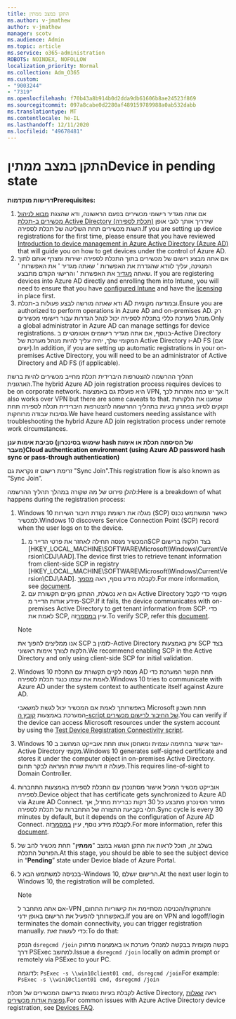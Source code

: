 ```yaml
---
title: התקן במצב ממתין
ms.author: v-jmathew
author: v-jmathew
manager: scotv
ms.audience: Admin
ms.topic: article
ms.service: o365-administration
ROBOTS: NOINDEX, NOFOLLOW
localization_priority: Normal
ms.collection: Adm_O365
ms.custom:
- "9003244"
- "7319"
ms.openlocfilehash: f70b43a8b914b0d2dda9db61606b8ae24523f869
ms.sourcegitcommit: 097a8cabe0d2280af489159789988a0ab532dabb
ms.translationtype: MT
ms.contentlocale: he-IL
ms.lasthandoff: 12/11/2020
ms.locfileid: "49678481"
---
```

# <a name="device-in-pending-state"></a><span data-ttu-id="ad61d-102">התקן במצב ממתין</span><span class="sxs-lookup"><span data-stu-id="ad61d-102">Device in pending state</span></span>

<span data-ttu-id="ad61d-103">**דרישות מוקדמות**</span><span class="sxs-lookup"><span data-stu-id="ad61d-103">**Prerequisites:**</span></span>

1. <span data-ttu-id="ad61d-104">אם אתה מגדיר רישומי מכשירים בפעם הראשונה, ודא שהצגת [מבוא לניהול מכשירים ב-תכלת Active Directory (תכלת לספירה)](https://docs.microsoft.com/azure/active-directory/devices/overview?WT.mc_id=Portal-Microsoft_Azure_Support) שידריך אותך לגבי אופן השגת מכשירים תחת השליטה של תכלת לספירה.</span><span class="sxs-lookup"><span data-stu-id="ad61d-104">If you are setting up device registrations for the first time, please ensure that you have reviewed [Introduction to device management in Azure Active Directory (Azure AD)](https://docs.microsoft.com/azure/active-directory/devices/overview?WT.mc_id=Portal-Microsoft_Azure_Support) that will guide you on how to get devices under the control of Azure AD.</span></span>
2. <span data-ttu-id="ad61d-105">אם אתה מבצע רישום של מכשירים בתוך התכלת לספירה ישירות ומצרף אותם לתוך המנגינה, עליך לוודא שהגדרת את האפשרות ' שאתה מגדיר ' את האפשרות ' שאתה [מגדיר](https://docs.microsoft.com/mem/intune/enrollment/device-enrollment?WT.mc_id=Portal-Microsoft_Azure_Support) את האפשרות ' והרישוי הקודם מתבצע. [](https://docs.microsoft.com/mem/intune/fundamentals/licenses-assign?WT.mc_id=Portal-Microsoft_Azure_Support)</span><span class="sxs-lookup"><span data-stu-id="ad61d-105">If you are registering devices into Azure AD directly and enrolling them into Intune, you will need to ensure that you have [configured Intune](https://docs.microsoft.com/mem/intune/enrollment/device-enrollment?WT.mc_id=Portal-Microsoft_Azure_Support) and have the [licensing](https://docs.microsoft.com/mem/intune/fundamentals/licenses-assign?WT.mc_id=Portal-Microsoft_Azure_Support) in place first.</span></span>
3. <span data-ttu-id="ad61d-106">ודא שאתה מורשה לבצע פעולות ב-תכלת AD ובמודעה מקומית.</span><span class="sxs-lookup"><span data-stu-id="ad61d-106">Ensure you are authorized to perform operations in Azure AD and on-premises AD.</span></span> <span data-ttu-id="ad61d-107">רק מנהל מערכת כללי בתכלת לספירה יכול לנהל הגדרות עבור רישומי מכשירים.</span><span class="sxs-lookup"><span data-stu-id="ad61d-107">Only a global administrator in Azure AD can manage settings for device registrations.</span></span> <span data-ttu-id="ad61d-108">בנוסף, אם אתה מגדיר רישומים אוטומטיים ב-Active Directory המקומי שלך, יהיה עליך להיות מנהל מערכת של Active Directory ו-AD FS (אם ישים).</span><span class="sxs-lookup"><span data-stu-id="ad61d-108">In addition, if you are setting up automatic registrations in your on-premises Active Directory, you will need to be an administrator of Active Directory and AD FS (if applicable).</span></span>

<span data-ttu-id="ad61d-109">תהליך ההרשמה להצטרפות היברידית תכלת מחייב מכשירים להיות ברשת הארגונית.</span><span class="sxs-lookup"><span data-stu-id="ad61d-109">The hybrid Azure AD join registration process requires devices to be on corporate network.</span></span> <span data-ttu-id="ad61d-110">היא פועלת גם באמצעות VPN, אך יש כמה אזהרות לכך.</span><span class="sxs-lookup"><span data-stu-id="ad61d-110">It also works over VPN but there are some caveats to that.</span></span> <span data-ttu-id="ad61d-111">שמענו את הלקוחות זקוקים לסיוע בפתרון בעיות בתהליך ההרשמה להצטרפות היברידית תכלת לספירה תחת נסיבות עבודה מרוחקות.</span><span class="sxs-lookup"><span data-stu-id="ad61d-111">We have heard customers needing assistance with troubleshooting the hybrid Azure AD join registration process under remote work circumstances.</span></span>

<span data-ttu-id="ad61d-112">**סביבת אימות ענן (שימוש בסינכרון hash של הסיסמה תכלת או אימות מעבר)**</span><span class="sxs-lookup"><span data-stu-id="ad61d-112">**Cloud authentication environment (using Azure AD password hash sync or pass-through authentication)**</span></span>

<span data-ttu-id="ad61d-113">זרימת רישום זו נקראת גם "Sync Join".</span><span class="sxs-lookup"><span data-stu-id="ad61d-113">This registration flow is also known as “Sync Join”.</span></span>

<span data-ttu-id="ad61d-114">להלן פירוט של מה שקורה במהלך תהליך ההרשמה:</span><span class="sxs-lookup"><span data-stu-id="ad61d-114">Here is a breakdown of what happens during the registration process:</span></span>

1. <span data-ttu-id="ad61d-115">Windows 10 מגלה את רשומת נקודת חיבור השירות (SCP) כאשר המשתמש נכנס למכשיר.</span><span class="sxs-lookup"><span data-stu-id="ad61d-115">Windows 10 discovers Service Connection Point (SCP) record when the user logs on to the device.</span></span>

    1. <span data-ttu-id="ad61d-116">המכשיר מנסה תחילה לאחזר את פרטי הדייר מSCP בצד הלקוח ברישום [HKEY_LOCAL_MACHINE\SOFTWARE\Microsoft\Windows\CurrentVersion\CDJ\AAD].</span><span class="sxs-lookup"><span data-stu-id="ad61d-116">The device first tries to retrieve tenant information from client-side SCP in registry [HKEY_LOCAL_MACHINE\SOFTWARE\Microsoft\Windows\CurrentVersion\CDJ\AAD].</span></span> <span data-ttu-id="ad61d-117">לקבלת מידע נוסף, ראה [מסמך](https://docs.microsoft.com/azure/active-directory/devices/hybrid-azuread-join-control).</span><span class="sxs-lookup"><span data-stu-id="ad61d-117">For more information, see [document](https://docs.microsoft.com/azure/active-directory/devices/hybrid-azuread-join-control).</span></span>
    1. <span data-ttu-id="ad61d-118">אם היא נכשלת, ההתקן מקיים תקשורת עם Active Directory מקומי כדי לקבל מידע אודות הדייר מ-SCP.</span><span class="sxs-lookup"><span data-stu-id="ad61d-118">If it fails, the device communicates with on-premises Active Directory to get tenant information from SCP.</span></span> <span data-ttu-id="ad61d-119">כדי לאמת את SCP, עיין [במסמך](https://docs.microsoft.com/azure/active-directory/devices/hybrid-azuread-join-manual#configure-a-service-connection-point)זה.</span><span class="sxs-lookup"><span data-stu-id="ad61d-119">To verify SCP, refer this [document](https://docs.microsoft.com/azure/active-directory/devices/hybrid-azuread-join-manual#configure-a-service-connection-point).</span></span>

    > [!NOTE]
    > <span data-ttu-id="ad61d-120">אנו ממליצים להפוך את SCP לזמין ב-Active Directory ורק באמצעות SCP בצד הלקוח לצורך אימות ראשוני.</span><span class="sxs-lookup"><span data-stu-id="ad61d-120">We recommend enabling SCP in the Active Directory and only using client-side SCP for initial validation.</span></span>

2. <span data-ttu-id="ad61d-121">Windows 10 מנסה לקיים תקשורת עם התכלת AD תחת הקשר המערכת כדי לאמת את עצמו כנגד תכלת לספירה.</span><span class="sxs-lookup"><span data-stu-id="ad61d-121">Windows 10 tries to communicate with Azure AD under the system context to authenticate itself against Azure AD.</span></span>

    <span data-ttu-id="ad61d-122">באפשרותך לאמת אם המכשיר יכול לגשת למשאבי Microsoft תחת חשבון המערכת באמצעות [קובץ ה-script של החיבור לרישום מכשירים](https://gallery.technet.microsoft.com/Test-Device-Registration-3dc944c0).</span><span class="sxs-lookup"><span data-stu-id="ad61d-122">You can verify if the device can access Microsoft resources under the system account by using the [Test Device Registration Connectivity script](https://gallery.technet.microsoft.com/Test-Device-Registration-3dc944c0).</span></span>

3. <span data-ttu-id="ad61d-123">Windows 10 יוצר אישור בחתימה עצמית ומאחסן אותו תחת אובייקט המחשב ב-Active Directory מקומי.</span><span class="sxs-lookup"><span data-stu-id="ad61d-123">Windows 10 generates self-signed certificate and stores it under the computer object in on-premises Active Directory.</span></span> <span data-ttu-id="ad61d-124">פעולה זו דורשת שורת המראה לבקר תחום.</span><span class="sxs-lookup"><span data-stu-id="ad61d-124">This requires line-of-sight to Domain Controller.</span></span>

4. <span data-ttu-id="ad61d-125">אובייקט מכשיר המכיל אישור מסתנכרן עם התכלת לספירה באמצעות התחברות לספירה.</span><span class="sxs-lookup"><span data-stu-id="ad61d-125">Device object that has certificate gets synchronized to Azure AD via Azure AD Connect.</span></span> <span data-ttu-id="ad61d-126">מחזור הסינכרון מתבצע כל 30 דקות כברירת מחדל, אך תלוי בקביעת התצורה של התחברות של תכלת לספירה.</span><span class="sxs-lookup"><span data-stu-id="ad61d-126">Sync cycle is every 30 minutes by default, but it depends on the configuration of Azure AD Connect.</span></span> <span data-ttu-id="ad61d-127">לקבלת מידע נוסף, עיין [במסמך](https://docs.microsoft.com/azure/active-directory/hybrid/how-to-connect-sync-configure-filtering#organizational-unitbased-filtering)זה.</span><span class="sxs-lookup"><span data-stu-id="ad61d-127">For more information, refer this [document](https://docs.microsoft.com/azure/active-directory/hybrid/how-to-connect-sync-configure-filtering#organizational-unitbased-filtering).</span></span>

5. <span data-ttu-id="ad61d-128">בשלב זה, תוכל לראות את התקן הנושא במצב "**ממתין**" תחת מכשיר להב של הפורטל התכלת.</span><span class="sxs-lookup"><span data-stu-id="ad61d-128">At this stage, you should be able to see the subject device in “**Pending**” state under Device blade of Azure Portal.</span></span>

6. <span data-ttu-id="ad61d-129">בכניסה למשתמש הבא ל-Windows 10, הרישום יושלם.</span><span class="sxs-lookup"><span data-stu-id="ad61d-129">At the next user login to Windows 10, the registration will be completed.</span></span>

    > [!NOTE]
    > <span data-ttu-id="ad61d-130">אם אתה מתחבר ל-VPN והתנתקות/הכניסה מסתיימת את קישוריות התחום, באפשרותך להפעיל את הרישום באופן ידני.</span><span class="sxs-lookup"><span data-stu-id="ad61d-130">If you are on VPN and logoff/login terminates the domain connectivity, you can trigger registration manually.</span></span> <span data-ttu-id="ad61d-131">כדי לעשות זאת:</span><span class="sxs-lookup"><span data-stu-id="ad61d-131">To do that:</span></span>
    >
    > <span data-ttu-id="ad61d-132">הנפק `dsregcmd /join` בקשה מקומית בבקשה למנהלי מערכת או באמצעות מרחוק דרך PSExec למחשב.</span><span class="sxs-lookup"><span data-stu-id="ad61d-132">Issue a `dsregcmd /join` locally on admin prompt or remotely via PSExec to your PC.</span></span>
    >
    > <span data-ttu-id="ad61d-133">לדוגמה: `PsExec -s \\win10client01 cmd, dsregcmd /join`</span><span class="sxs-lookup"><span data-stu-id="ad61d-133">For example: `PsExec -s \\win10client01 cmd, dsregcmd /join`</span></span>

<span data-ttu-id="ad61d-134">לקבלת בעיות נפוצות ברישום המכשירים של תכלת Active Directory, ראה [שאלות נפוצות אודות מכשירים](https://docs.microsoft.com/azure/active-directory/devices/faq).</span><span class="sxs-lookup"><span data-stu-id="ad61d-134">For common issues with Azure Active Directory device registration, see [Devices FAQ](https://docs.microsoft.com/azure/active-directory/devices/faq).</span></span>
